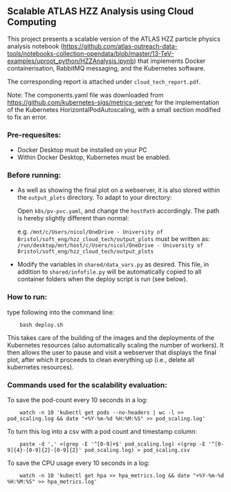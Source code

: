 
## Scalable ATLAS HZZ Analysis using Cloud Computing

This project presents a scalable version of the ATLAS HZZ particle physics analysis notebook (https://github.com/atlas-outreach-data-tools/notebooks-collection-opendata/blob/master/13-TeV-examples/uproot_python/HZZAnalysis.ipynb) that implements Docker containerisation, RabbitMQ messaging, and the Kubernetes software. 

The corresponding report is attached under  `cloud_tech_report.pdf`.

Note: The components.yaml file was downloaded from https://github.com/kubernetes-sigs/metrics-server for the implementation of the Kubernetes HorizontalPodAutoscaling, with a small section modified to fix an error. 


### Pre-requesites: 
- Docker Desktop must be installed on your PC
- Within Docker Desktop, Kubernetes must be enabled. 

### Before running: 
- As well as showing the final plot on a webserver, it is also stored within the `output_plots` directory. To adapt to your directory: 

    Open `k8s/pv-pvc.yaml`, and change the `hostPath` accordingly. The path is hereby slightly different than normal: 

    e.g. `/mnt/c/Users/nicol/OneDrive - University of Bristol/soft_eng/hzz_cloud_tech/output_plots` must be written as: `/run/desktop/mnt/host/c/Users/nicol/OneDrive - University of Bristol/soft_eng/hzz_cloud_tech/output_plots`

- Modify the variables in `shared/data_vars.py` as desired. This file, in addition to `shared/infofile.py` will be automatically copied to all container folders when the deploy script is run (see below).

### How to run: 
type following into the command line: 

        bash deploy.sh

This takes care of the building of the images and the deployments of the Kubernetes resources (also automatically scaling the number of workers). It then allows the user to pause and visit a webserver that displays the final plot, after which it proceeds to clean everything up (i.e., delete all kubernetes resources).


### Commands used for the scalability evaluation:
To save the pod-count every 10 seconds in a log: 

        watch -n 10 'kubectl get pods --no-headers | wc -l >> pod_scaling.log && date "+%Y-%m-%d %H:%M:%S" >> pod_scaling.log'

To turn this log into a csv with a pod count and timestamp column: 

        paste -d ',' <(grep -E '^[0-9]+$' pod_scaling.log) <(grep -E '^[0-9]{4}-[0-9]{2}-[0-9]{2}' pod_scaling.log) > pod_scaling.csv

To save the CPU usage every 10 seconds in a log: 

        watch -n 10 'kubectl get hpa >> hpa_metrics.log && date "+%Y-%m-%d %H:%M:%S" >> hpa_metrics.log'